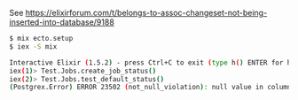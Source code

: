 See https://elixirforum.com/t/belongs-to-assoc-changeset-not-being-inserted-into-database/9188

```sh
$ mix ecto.setup
$ iex -S mix

Interactive Elixir (1.5.2) - press Ctrl+C to exit (type h() ENTER for help)
iex(1)> Test.Jobs.create_job_status()
iex(2)> Test.Jobs.test_default_status()
(Postgrex.Error) ERROR 23502 (not_null_violation): null value in column "status_id" violates not-null constraint
```
